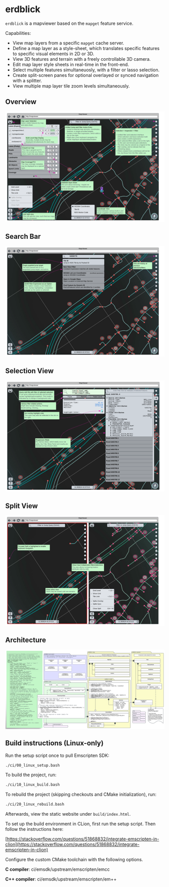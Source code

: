 # erdblick

`erdblick` is a mapviewer based on the `mapget` feature service.

Capabilities:

* View map layers from a specific `mapget` cache server.
* Define a map layer as a style-sheet, which translates specific features to specific visual elements in 2D or 3D.
* View 3D features and terrain with a freely controllable 3D camera.
* Edit map layer style sheets in real-time in the front-end.
* Select multiple features simultaneuosly, with a filter or lasso selection.
* Create split-screen panes for optional overlayed or synced navigation with a splitter.
* View multiple map layer tile zoom levels simultaneously.

## Overview

![overview](docs/erdblick_ui_overview.svg)

## Search Bar

![overview](docs/erdblick_ui_search.svg)

## Selection View

![split-view](docs/erdblick_ui_sel.svg)

## Split View

![split-view](docs/erdblick_ui_split.svg)

## Architecture

![arch](docs/erdblick_uml.svg)

## Build instructions (Linux-only)

Run the setup script once to pull Emscripten SDK:

```bash
./ci/00_linux_setup.bash
```

To build the project, run:

```bash
./ci/10_linux_build.bash
```

To rebuild the project (skipping checkouts and CMake initialization), run:

```bash
./ci/20_linux_rebuild.bash
```

Afterwards, view the static website under ``build/index.html``.

To set up the build environment in CLion, first run the setup script.
Then follow the instructions here:

[https://stackoverflow.com/questions/51868832/integrate-emscripten-in-clion](https://stackoverflow.com/questions/51868832/integrate-emscripten-in-clion)

Configure the custom CMake toolchain with the following options.

**C compiler**: ci/emsdk/upstream/emscripten/emcc

**C++ compiler**: ci/emsdk/upstream/emscripten/em++